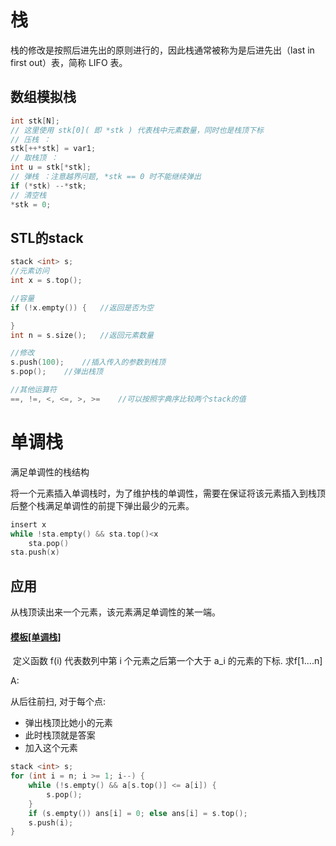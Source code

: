 # 栈

栈的修改是按照后进先出的原则进行的，因此栈通常被称为是后进先出（last in first out）表，简称 LIFO 表。

## 数组模拟栈

```cpp
int stk[N];
// 这里使用 stk[0]( 即 *stk ) 代表栈中元素数量，同时也是栈顶下标
// 压栈 ：
stk[++*stk] = var1;
// 取栈顶 ：
int u = stk[*stk];
// 弹栈 ：注意越界问题, *stk == 0 时不能继续弹出
if (*stk) --*stk;
// 清空栈
*stk = 0;
```

##  STL的stack

```cpp
stack <int> s;
//元素访问
int x = s.top();

//容量
if (!x.empty()) {	//返回是否为空

}
int n = s.size();	//返回元素数量

//修改
s.push(100);	//插入传入的参数到栈顶
s.pop();	//弹出栈顶

//其他运算符
==, !=, <, <=, >, >=	//可以按照字典序比较两个stack的值

```









# 单调栈

满足单调性的栈结构

将一个元素插入单调栈时，为了维护栈的单调性，需要在保证将该元素插入到栈顶后整个栈满足单调性的前提下弹出最少的元素。

```cpp
insert x
while !sta.empty() && sta.top()<x
    sta.pop()
sta.push(x)
```



## 应用

从栈顶读出来一个元素，该元素满足单调性的某一端。

####  [模板[单调栈]](https://www.luogu.com.cn/problem/P5788)

​	定义函数 f(i) 代表数列中第 i 个元素之后第一个大于 a_i 的元素的下标. 求f[1....n]

A:

从后往前扫, 对于每个点:

- 弹出栈顶比她小的元素
- 此时栈顶就是答案
- 加入这个元素

```cpp
stack <int> s;
for (int i = n; i >= 1; i--) {
	while (!s.empty() && a[s.top()] <= a[i]) {
		s.pop();
	} 
	if (s.empty()) ans[i] = 0; else ans[i] = s.top();
	s.push(i);
}
```



